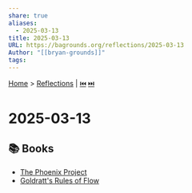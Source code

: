 ```yaml
---
share: true
aliases:
  - 2025-03-13
title: 2025-03-13
URL: https://bagrounds.org/reflections/2025-03-13
Author: "[[bryan-grounds]]"
tags: 
---
```

[Home](../index.md) > [Reflections](./index.md) | [⏮️](./2025-03-12.md) [⏭️](./2025-03-14.md)  
# 2025-03-13  
## 📚 Books  
- [The Phoenix Project](../books/the-phoenix-project.md)  
- [Goldratt's Rules of Flow](../books/goldratts-rules-of-flow.md)  
